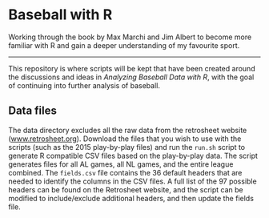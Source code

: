 # Baseball with R

Working through the book by Max Marchi and Jim Albert to become more familiar with R and gain a deeper understanding of my favourite sport.

---

This repository is where scripts will be kept that have been created around the discussions and ideas in *Analyzing Baseball Data with R*, with
the goal of continuing into further analysis of baseball.

## Data files

The data directory excludes all the raw data from the retrosheet website (www.retrosheet.org). Download the files that you wish to use
with the scripts (such as the 2015 play-by-play files) and run the `run.sh` script to generate R compatible CSV files based on the
play-by-play data. The script generates files for all AL games, all NL games, and the entire league combined. The `fields.csv` file
contains the 36 default headers that are needed to identify the columns in the CSV files. A full list of the 97 possible headers can
be found on the Retrosheet website, and the script can be modified to include/exclude additional headers, and then update the fields file.